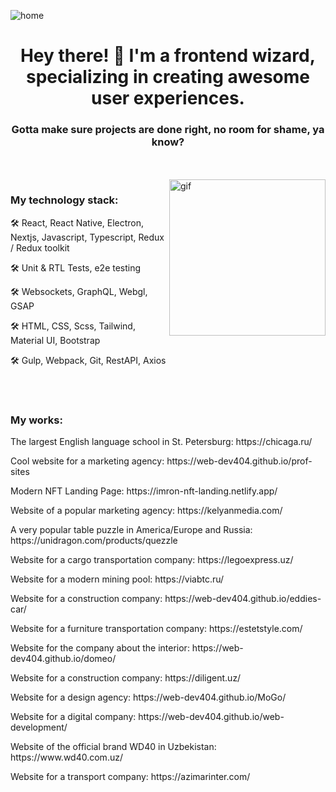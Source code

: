 ![home](https://github.com/web-dev404/web-dev404/assets/62200534/b186a13a-d508-44e4-b62c-e350696dc282)
<h1 align="center">Hey there! 👋 I'm a frontend wizard, specializing in creating awesome user experiences.</h1>
<h3 align="center">Gotta make sure projects are done right, no room for shame, ya know?</h3>
<br> <br>
<img align="right" height="250" src="https://media3.giphy.com/media/qgQUggAC3Pfv687qPC/giphy.gif" alt="gif">
<h3>My technology stack:</h3>

🛠 React, React Native, Electron, Nextjs, Javascript, Typescript, Redux / Redux toolkit

🛠 Unit & RTL Tests, e2e testing

🛠 Websockets, GraphQL, Webgl, GSAP

🛠 HTML, CSS, Scss, Tailwind, Material UI, Bootstrap

🛠 Gulp, Webpack, Git, RestAPI, Axios

<br><br>
<h3>My works:</h3>
<p>The largest English language school in St. Petersburg: https://chicaga.ru/</p>
<p>Cool website for a marketing agency: https://web-dev404.github.io/prof-sites</p>
<p>Modern NFT Landing Page: https://imron-nft-landing.netlify.app/</p>
<p>Website of a popular marketing agency: https://kelyanmedia.com/</p>
<p>A very popular table puzzle in America/Europe and Russia: https://unidragon.com/products/quezzle</p>
<p>Website for a cargo transportation company: https://legoexpress.uz/</p>
<p>Website for a modern mining pool: https://viabtc.ru/</p>
<p>Website for a construction company: https://web-dev404.github.io/eddies-car/</p>
<p>Website for a furniture transportation company: https://estetstyle.com/</p>
<p>Website for the company about the interior: https://web-dev404.github.io/domeo/</p>
<p>Website for a construction company: https://diligent.uz/</p>
<p>Website for a design agency: https://web-dev404.github.io/MoGo/</p>
<p>Website for a digital company: https://web-dev404.github.io/web-development/</p>
<p>Website of the official brand WD40 in Uzbekistan: https://www.wd40.com.uz/</p>
<p>Website for a transport company: https://azimarinter.com/</p>
